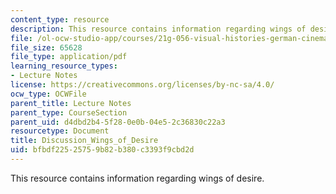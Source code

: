 ```yaml
---
content_type: resource
description: This resource contains information regarding wings of desire.
file: /ol-ocw-studio-app/courses/21g-056-visual-histories-german-cinema-1945-to-present-fall-2003/bfbdf22525759b82b380c3393f9cbd2d_MIT21G_056F03_wings_of.pdf
file_size: 65628
file_type: application/pdf
learning_resource_types:
- Lecture Notes
license: https://creativecommons.org/licenses/by-nc-sa/4.0/
ocw_type: OCWFile
parent_title: Lecture Notes
parent_type: CourseSection
parent_uid: d4dbd2b4-5f28-0e0b-04e5-2c36830c22a3
resourcetype: Document
title: Discussion_Wings_of_Desire
uid: bfbdf225-2575-9b82-b380-c3393f9cbd2d
---
```

This resource contains information regarding wings of desire.